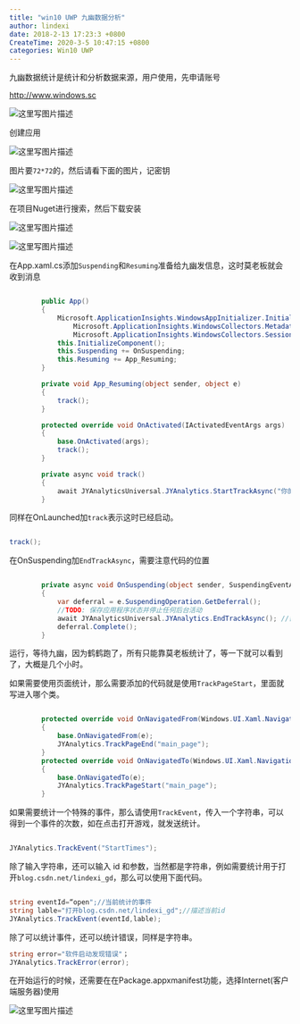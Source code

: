 ```yaml
---
title: "win10 UWP 九幽数据分析"
author: lindexi
date: 2018-2-13 17:23:3 +0800
CreateTime: 2020-3-5 10:47:15 +0800
categories: Win10 UWP
---
```


九幽数据统计是统计和分析数据来源，用户使用，先申请账号

<!--more-->



<div id="toc"></div>

http://www.windows.sc

![这里写图片描述](image/201611220331168.png)

创建应用

![这里写图片描述](image/201611220345291.png)

图片要`72*72`的，然后请看下面的图片，记密钥

![这里写图片描述](image/201611220348976.png)

在项目Nuget进行搜索，然后下载安装

![这里写图片描述](image/201611220373361.png)

![这里写图片描述](image/20161122037747.png)

在App.xaml.cs添加`Suspending`和`Resuming`准备给九幽发信息，这时莫老板就会收到消息


```csharp

        public App()
        {
            Microsoft.ApplicationInsights.WindowsAppInitializer.InitializeAsync(
                Microsoft.ApplicationInsights.WindowsCollectors.Metadata |
                Microsoft.ApplicationInsights.WindowsCollectors.Session);
            this.InitializeComponent();
            this.Suspending += OnSuspending;
            this.Resuming += App_Resuming;
        }

        private void App_Resuming(object sender, object e)
        {
            track();
        }

        protected override void OnActivated(IActivatedEventArgs args)
        {
            base.OnActivated(args);
            track();
        }

        private async void track()
        {
            await JYAnalyticsUniversal.JYAnalytics.StartTrackAsync("你的key");
        }

```

同样在OnLaunched加`track`表示这时已经启动。

```csharp

track();

```

在OnSuspending加`EndTrackAsync`，需要注意代码的位置


```csharp

        private async void OnSuspending(object sender, SuspendingEventArgs e)
        {
            var deferral = e.SuspendingOperation.GetDeferral();
            //TODO: 保存应用程序状态并停止任何后台活动
            await JYAnalyticsUniversal.JYAnalytics.EndTrackAsync(); //需注意此处代码位置不可更改 
            deferral.Complete();
        }

```

运行，等待九幽，因为鹤鹤跑了，所有只能靠莫老板统计了，等一下就可以看到了，大概是几个小时。

如果需要使用页面统计，那么需要添加的代码就是使用`TrackPageStart`，里面就写进入哪个类。


```csharp

        protected override void OnNavigatedFrom(Windows.UI.Xaml.Navigation.NavigationEventArgs e)
        {
            base.OnNavigatedFrom(e);
            JYAnalytics.TrackPageEnd("main_page");
        }
        protected override void OnNavigatedTo(Windows.UI.Xaml.Navigation.NavigationEventArgs e)
        {
            base.OnNavigatedTo(e);
            JYAnalytics.TrackPageStart("main_page");
        }

```

如果需要统计一个特殊的事件，那么请使用`TrackEvent`，传入一个字符串，可以得到一个事件的次数，如在点击打开游戏，就发送统计。


```csharp

JYAnalytics.TrackEvent("StartTimes");

```

除了输入字符串，还可以输入 id 和参数，当然都是字符串，例如需要统计用于打开`blog.csdn.net/lindexi_gd`，那么可以使用下面代码。


```csharp

string eventId=“open";//当前统计的事件
string lable="打开blog.csdn.net/lindexi_gd";//描述当前id
JYAnalytics.TrackEvent(eventId,lable);

```

除了可以统计事件，还可以统计错误，同样是字符串。

```csharp
string error="软件启动发现错误"；
JYAnalytics.TrackError(error);

```

在开始运行的时候，还需要在在Package.appxmanifest功能，选择Internet(客户端服务器)使用

![这里写图片描述](image/201611220506879.png)




